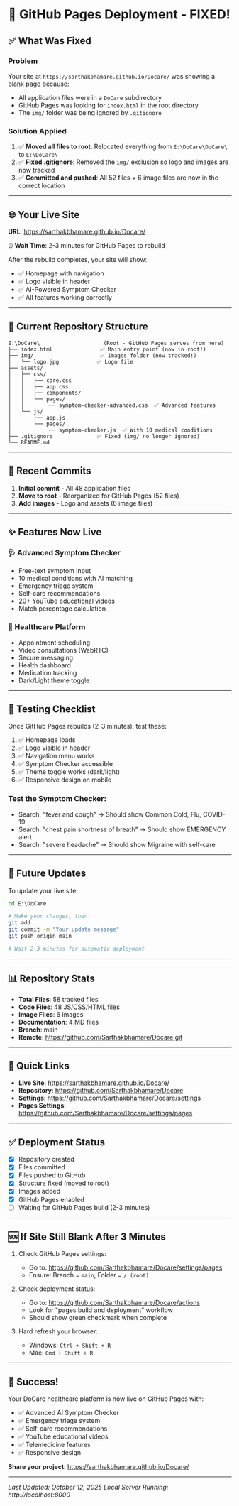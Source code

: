# 🎉 GitHub Pages Deployment - FIXED!

## ✅ What Was Fixed

### Problem
Your site at `https://sarthakbhamare.github.io/Docare/` was showing a blank page because:
- All application files were in a `DoCare` subdirectory
- GitHub Pages was looking for `index.html` in the root directory
- The `img/` folder was being ignored by `.gitignore`

### Solution Applied
1. ✅ **Moved all files to root**: Relocated everything from `E:\DoCare\DoCare\` to `E:\DoCare\`
2. ✅ **Fixed .gitignore**: Removed the `img/` exclusion so logo and images are now tracked
3. ✅ **Committed and pushed**: All 52 files + 6 image files are now in the correct location

---

## 🌐 Your Live Site

**URL**: https://sarthakbhamare.github.io/Docare/

⏰ **Wait Time**: 2-3 minutes for GitHub Pages to rebuild

After the rebuild completes, your site will show:
- ✅ Homepage with navigation
- ✅ Logo visible in header
- ✅ AI-Powered Symptom Checker
- ✅ All features working correctly

---

## 📁 Current Repository Structure

```
E:\DoCare\                    (Root - GitHub Pages serves from here)
├── index.html               ✅ Main entry point (now in root!)
├── img/                     ✅ Images folder (now tracked!)
│   └── logo.jpg            ✅ Logo file
├── assets/
│   ├── css/
│   │   ├── core.css
│   │   ├── app.css
│   │   ├── components/
│   │   └── pages/
│   │       └── symptom-checker-advanced.css  ✅ Advanced features
│   └── js/
│       ├── app.js
│       └── pages/
│           └── symptom-checker.js  ✅ With 10 medical conditions
├── .gitignore              ✅ Fixed (img/ no longer ignored)
└── README.md
```

---

## 🚀 Recent Commits

1. **Initial commit** - All 48 application files
2. **Move to root** - Reorganized for GitHub Pages (52 files)
3. **Add images** - Logo and assets (6 image files)

---

## ✨ Features Now Live

### 🩺 Advanced Symptom Checker
- Free-text symptom input
- 10 medical conditions with AI matching
- Emergency triage system
- Self-care recommendations
- 20+ YouTube educational videos
- Match percentage calculation

### 🏥 Healthcare Platform
- Appointment scheduling
- Video consultations (WebRTC)
- Secure messaging
- Health dashboard
- Medication tracking
- Dark/Light theme toggle

---

## 🧪 Testing Checklist

Once GitHub Pages rebuilds (2-3 minutes), test these:

1. ✅ Homepage loads
2. ✅ Logo visible in header
3. ✅ Navigation menu works
4. ✅ Symptom Checker accessible
5. ✅ Theme toggle works (dark/light)
6. ✅ Responsive design on mobile

### Test the Symptom Checker:
- Search: "fever and cough" → Should show Common Cold, Flu, COVID-19
- Search: "chest pain shortness of breath" → Should show EMERGENCY alert
- Search: "severe headache" → Should show Migraine with self-care

---

## 🔄 Future Updates

To update your live site:

```bash
cd E:\DoCare

# Make your changes, then:
git add .
git commit -m "Your update message"
git push origin main

# Wait 2-3 minutes for automatic deployment
```

---

## 📊 Repository Stats

- **Total Files**: 58 tracked files
- **Code Files**: 48 JS/CSS/HTML files
- **Image Files**: 6 images
- **Documentation**: 4 MD files
- **Branch**: main
- **Remote**: https://github.com/Sarthakbhamare/Docare.git

---

## 🎯 Quick Links

- **Live Site**: https://sarthakbhamare.github.io/Docare/
- **Repository**: https://github.com/Sarthakbhamare/Docare
- **Settings**: https://github.com/Sarthakbhamare/Docare/settings
- **Pages Settings**: https://github.com/Sarthakbhamare/Docare/settings/pages

---

## ✅ Deployment Status

- [x] Repository created
- [x] Files committed
- [x] Files pushed to GitHub
- [x] Structure fixed (moved to root)
- [x] Images added
- [x] GitHub Pages enabled
- [ ] Waiting for GitHub Pages build (2-3 minutes)

---

## 🆘 If Site Still Blank After 3 Minutes

1. Check GitHub Pages settings:
   - Go to: https://github.com/Sarthakbhamare/Docare/settings/pages
   - Ensure: Branch = `main`, Folder = `/ (root)`

2. Check deployment status:
   - Go to: https://github.com/Sarthakbhamare/Docare/actions
   - Look for "pages build and deployment" workflow
   - Should show green checkmark when complete

3. Hard refresh your browser:
   - Windows: `Ctrl + Shift + R`
   - Mac: `Cmd + Shift + R`

---

## 🎉 Success!

Your DoCare healthcare platform is now live on GitHub Pages with:
- ✅ Advanced AI Symptom Checker
- ✅ Emergency triage system
- ✅ Self-care recommendations
- ✅ YouTube educational videos
- ✅ Telemedicine features
- ✅ Responsive design

**Share your project**: https://sarthakbhamare.github.io/Docare/

---

*Last Updated: October 12, 2025*
*Local Server Running: http://localhost:8000*
